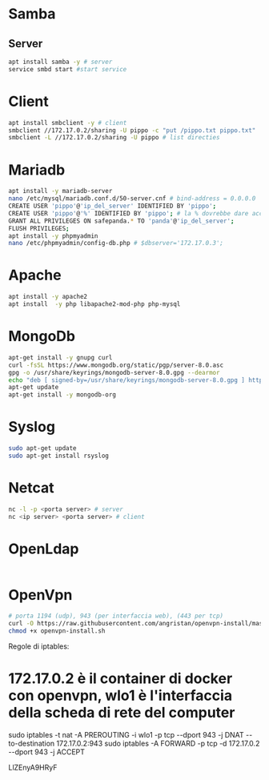 # Samba
## Server
``` bash
apt install samba -y # server
service smbd start #start service
```

# Client

``` bash
apt install smbclient -y # client
smbclient //172.17.0.2/sharing -U pippo -c "put /pippo.txt pippo.txt"
smbclient -L //172.17.0.2/sharing -U pippo # list directies
```

# Mariadb

``` bash
apt install -y mariadb-server
nano /etc/mysql/mariadb.conf.d/50-server.cnf # bind-address = 0.0.0.0
CREATE USER 'pippo'@'ip_del_server' IDENTIFIED BY 'pippo';
CREATE USER 'pippo'@'%' IDENTIFIED BY 'pippo'; # la % dovrebbe dare accesso a tutti gli ip
GRANT ALL PRIVILEGES ON safepanda.* TO 'panda'@'ip_del_server';
FLUSH PRIVILEGES;
apt install -y phpmyadmin
nano /etc/phpmyadmin/config-db.php # $dbserver='172.17.0.3';
```

# Apache

``` bash
apt install -y apache2
apt install  -y php libapache2-mod-php php-mysql
```

# MongoDb

``` bash
apt-get install -y gnupg curl
curl -fsSL https://www.mongodb.org/static/pgp/server-8.0.asc
gpg -o /usr/share/keyrings/mongodb-server-8.0.gpg --dearmor
echo "deb [ signed-by=/usr/share/keyrings/mongodb-server-8.0.gpg ] http://repo.mongodb.org/apt/debian bookworm/mongodb-org/8.0 main" | tee  /etc/apt/sources.list.d/mongodb-org-8.0.list
apt-get update
apt-get install -y mongodb-org

```

# Syslog

``` bash
sudo apt-get update
sudo apt-get install rsyslog
``` 

# Netcat

``` bash
nc -l -p <porta server> # server
nc <ip server> <porta server> # client
``` 

# OpenLdap

``` bash

```

# OpenVpn

``` bash
# porta 1194 (udp), 943 (per interfaccia web), (443 per tcp)
curl -O https://raw.githubusercontent.com/angristan/openvpn-install/master/openvpn-install.sh
chmod +x openvpn-install.sh
```

Regole di iptables:
# 172.17.0.2 è il container di docker con openvpn, wlo1 è l'interfaccia della scheda di rete del computer
sudo iptables -t nat -A PREROUTING -i wlo1 -p tcp --dport 943 -j DNAT --to-destination 172.17.0.2:943
sudo iptables -A FORWARD -p tcp -d 172.17.0.2 --dport 943 -j ACCEPT

LlZEnyA9HRyF